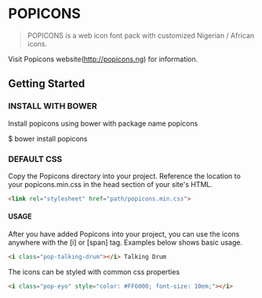 # POPICONS

> POPICONS is a web icon font pack with customized Nigerian / African icons.

Visit Popicons website(http://popicons.ng) for information.


## Getting Started


### INSTALL WITH BOWER

Install popicons using bower with package name popicons

$ bower install popicons


### DEFAULT CSS

Copy the Popicons directory into your project. Reference the location to your popicons.min.css in the head section of your site's HTML.

```html
<link rel="stylesheet" href="path/popicons.min.css">
```


#### USAGE

After you have added Popicons into your project, you can use the icons anywhere with the [i] or [span] tag. Examples below shows basic usage.

```html
<i class="pop-talking-drum"></i> Talking Drum
```


The icons can be styled with common css properties

```html
<i class="pop-eyo" style="color: #FF6000; font-size: 10em;"></i>
```
